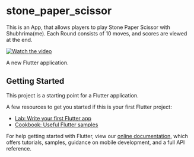 # stone_paper_scissor

This is an App, that allows players to play  Stone Paper Scissor with Shubhrima(me).
Each Round consists of 10 moves, and scores are viewed at the end.

[![Watch the video]()](screenshot.MP4)

A new Flutter application.

## Getting Started

This project is a starting point for a Flutter application.

A few resources to get you started if this is your first Flutter project:

- [Lab: Write your first Flutter app](https://flutter.dev/docs/get-started/codelab)
- [Cookbook: Useful Flutter samples](https://flutter.dev/docs/cookbook)

For help getting started with Flutter, view our
[online documentation](https://flutter.dev/docs), which offers tutorials,
samples, guidance on mobile development, and a full API reference.

